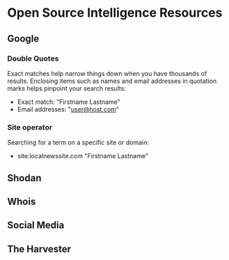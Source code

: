 # Open Source Intelligence Resources

## Google

### Double Quotes

Exact matches help narrow things down when you have thousands of
results. Enclosing items such as names and email addresses in
quotation marks helps pinpoint your search results:

- Exact match: "Firstname Lastname"
- Email addresses: "user@host.com"

### Site operator

Searching for a term on a specific site or domain:

- site:localnewssite.com "Firstname Lastname"

## Shodan

## Whois

## Social Media

## The Harvester
